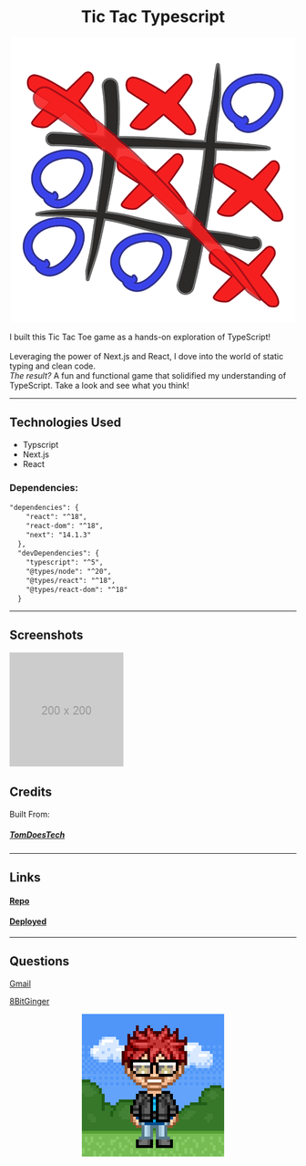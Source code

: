 <div align="center">

# Tic Tac Typescript

![screenshot](./assets/typescript-logo-small.png)

</div>

I built this Tic Tac Toe game as a hands-on exploration of TypeScript!  
<br>
Leveraging the power of Next.js and React, I dove into the world of static typing and clean code.
<br>
_The result?_ A fun and functional game that solidified my understanding of TypeScript. Take a look and see what you think!

---

## Technologies Used

- Typscript
- Next.js
- React

### Dependencies:

```
"dependencies": {
    "react": "^18",
    "react-dom": "^18",
    "next": "14.1.3"
  },
  "devDependencies": {
    "typescript": "^5",
    "@types/node": "^20",
    "@types/react": "^18",
    "@types/react-dom": "^18"
  }
```

---

## Screenshots

![screenshot](./assets/Placeholder%20Image.png)

## Credits

Built From:

##### [TomDoesTech](https://www.youtube.com/watch?v=7iw8j20h4pc&list=PL41PQx5PPbt6OheJQkg-QNROfx9j75MuR&index=8)

---

## Links

#### [Repo](https://github.com/8BitGinger/tictactoe)

#### [Deployed]()

---

## Questions

[Gmail](mailto:ryan.fann@gmail.com)

[8BitGinger](https://github.com/8BitGinger)

<div align="center">

<a href="https://github.com/8BitGinger">

![screenshot avatar](./assets/8bit-avatar.png)

</a>

</div>
